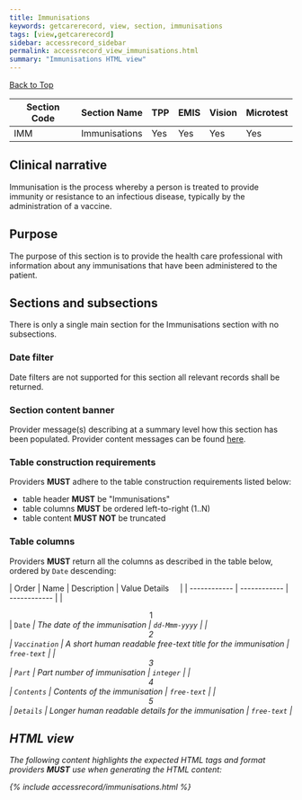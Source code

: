 ```yaml
---
title: Immunisations
keywords: getcarerecord, view, section, immunisations
tags: [view,getcarerecord]
sidebar: accessrecord_sidebar
permalink: accessrecord_view_immunisations.html
summary: "Immunisations HTML view"
---
```


<a href="#" class="back-to-top">Back to Top</a>

| Section Code | Section Name | TPP | EMIS | Vision | Microtest |
| ------------ | ------------ |-----|------|------|-----------|
| IMM | Immunisations | Yes | Yes | Yes | Yes |

## Clinical narrative ##

Immunisation is the process whereby a person is treated to provide immunity or resistance to an infectious disease, typically by the administration of a vaccine.

## Purpose ##

The purpose of this section is to provide the health care professional with information about any immunisations that have been administered to the patient.

## Sections and subsections ##

There is only a single main section for the Immunisations section with no subsections.

### Date filter ###

Date filters are not supported for this section all relevant records shall be returned.

### Section content banner ###

Provider message(s) describing at a summary level how this section has been populated. Provider content messages can be found [here](accessrecord_provider_variance.html#immunisations).

### Table construction requirements ###

Providers **MUST** adhere to the table construction requirements listed below:

- table header **MUST** be "Immunisations"
- table columns **MUST** be ordered left-to-right (1..N)
- table content **MUST NOT** be truncated

### Table columns ###

Providers **MUST** return all the columns as described in the table below, ordered by `Date` descending:

| Order | Name | Description | Value Details &nbsp;&nbsp;&nbsp; |
| ------------ | ------------ | ------------ |
| <center>1</center> | `Date` <i class="fa fa-sort-desc" aria-hidden="true"> | The date of the immunisation | `dd-Mmm-yyyy` |
| <center>2</center> | `Vaccination` | A short human readable free-text title for the immunisation | `free-text` |
| <center>3</center> | `Part` | Part number of immunisation | `integer` |
| <center>4</center> | `Contents` | Contents of the immunisation | `free-text` |
| <center>5</center> | `Details` | Longer human readable details for the immunisation | `free-text` |


## HTML view ##

The following content highlights the expected HTML tags and format providers **MUST** use when generating the HTML content:

{% include accessrecord/immunisations.html %}

